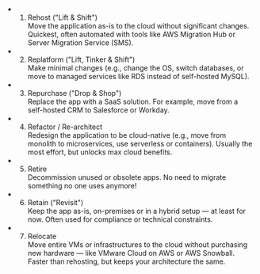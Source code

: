* 1. Rehost ("Lift & Shift")  
  Move the application as-is to the cloud without significant changes. Quickest, often automated with tools like AWS Migration Hub or Server Migration Service (SMS).

* 2. Replatform ("Lift, Tinker & Shift")  
  Make minimal changes (e.g., change the OS, switch databases, or move to managed services like RDS instead of self-hosted MySQL).

* 3. Repurchase ("Drop & Shop")  
  Replace the app with a SaaS solution. For example, move from a self-hosted CRM to Salesforce or Workday.

* 4. Refactor / Re-architect  
  Redesign the application to be cloud-native (e.g., move from monolith to microservices, use serverless or containers). Usually the most effort, but unlocks max cloud benefits.

* 5. Retire  
  Decommission unused or obsolete apps. No need to migrate something no one uses anymore!

* 6. Retain ("Revisit")  
  Keep the app as-is, on-premises or in a hybrid setup — at least for now. Often used for compliance or technical constraints.

* 7. Relocate  
  Move entire VMs or infrastructures to the cloud without purchasing new hardware — like VMware Cloud on AWS or AWS Snowball. Faster than rehosting, but keeps your architecture the same.
